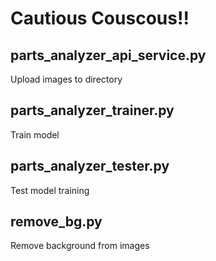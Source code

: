 # Cautious Couscous!!

## parts_analyzer_api_service.py

Upload images to directory

## parts_analyzer_trainer.py

Train model

## parts_analyzer_tester.py

Test model training

## remove_bg.py

Remove background from images
